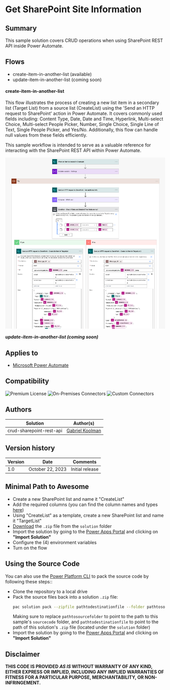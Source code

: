 # Get SharePoint Site Information

## Summary

This sample solution covers CRUD operations when using SharePoint REST API inside Power Automate.

## Flows

* create-item-in-another-list (available)
* update-item-in-another-list (coming soon)

#### create-item-in-another-list
This flow illustrates the process of creating a new list item in a secondary list (Target List) from a source list (CreateList) using the 'Send an HTTP request to SharePoint' action in Power Automate. It covers commonly used fields including: Content Type, Date, Date and Time, Hyperlink, Multi-select Choice, Multi-select People Picker, Number, Single Choice, Single Line of Text, Single People Picker, and Yes/No. Additionally, this flow can handle null values from these fields efficiently.

This sample workflow is intended to serve as a valuable reference for interacting with the SharePoint REST API within Power Automate.

![preview01](assets/preview01.png)

***update-item-in-another-list (coming soon)***

## Applies to

* [Microsoft Power Automate](https://docs.microsoft.com/power-automate/)

## Compatibility

![Premium License](https://img.shields.io/badge/Premium%20License-Not%20Required-green.svg "Premium license not required")
![On-Premises Connectors](https://img.shields.io/badge/On--Premises%20Connectors-No-green.svg "Does not use on-premise connectors")
![Custom Connectors](https://img.shields.io/badge/Custom%20Connectors-Not%20Required-green.svg "Does not use custom connectors")

## Authors

Solution|Author(s)
--------|---------
crud-sharepoint-rest-api | [Gabriel Koolman](https://www.linkedin.com/in/gabrielkoolman/)

## Version history

Version|Date|Comments
-------|----|--------
1.0|October 22, 2023|Initial release

## Minimal Path to Awesome

* Create a new SharePoint list and name it "CreateList"
* Add the required columns (you can find the column names and types [here](assets/sp-column-config.json))
* Using "CreateList" as a template, create a new SharePoint list and name it "TargetList"
* [Download](solution/crud-sharepoint-rest-api.zip) the `.zip` file from the `solution` folder
* Import the solution by going to the [Power Apps Portal](https://make.powerapps.com) and clicking on **"Import Solution"**
* Configure the (4) environment variables
* Turn on the flow

## Using the Source Code

You can also use the [Power Platform CLI](https://docs.microsoft.com/powerapps/developer/data-platform/powerapps-cli) to pack the source code by following these steps::

* Clone the repository to a local drive
* Pack the source files back into a solution `.zip` file:
  ```bash
  pac solution pack --zipfile pathtodestinationfile --folder pathtosourcefolder
  ```
  Making sure to replace `pathtosourcefolder` to point to the path to this sample's `sourcecode` folder, and `pathtodestinationfile` to point to the path of this solution's `.zip` file (located under the `solution` folder)
* Import the solution by going to the [Power Apps Portal](https://make.powerapps.com) and clicking on **"Import Solution"**

## Disclaimer

**THIS CODE IS PROVIDED *AS IS* WITHOUT WARRANTY OF ANY KIND, EITHER EXPRESS OR IMPLIED, INCLUDING ANY IMPLIED WARRANTIES OF FITNESS FOR A PARTICULAR PURPOSE, MERCHANTABILITY, OR NON-INFRINGEMENT.**
